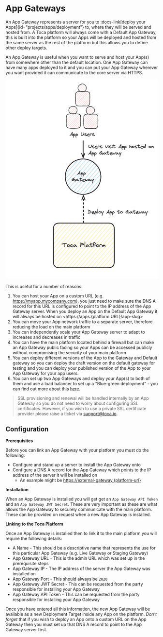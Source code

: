 # App Gateways

An App Gateway represents a server for you to :docs-link[deploy your Apps]{id="projects/apps/deployment"} to, where they will be served and hosted from. A Toca platform will always come with a Default App Gateway, this is built into the platform so your Apps will be deployed and hosted from the same server as the rest of the platform but this allows you to define other deploy targets.

An App Gateway is useful when you want to serve and host your App(s) from somewhere other than the default location. One App Gateway can have many apps deployed to it and you can put your App Gateway wherever you want provided it can communicate to the core server via HTTPS.

![App Gateway Diagram](/src/assets/app_gateway.png)

This is useful for a number of reasons:
1. You can host your App on a custom URL (e.g. <https://myapp.mycompany.com>), you just need to make sure the DNS A record for this URL is configured to point to the IP address of the App Gateway server. When you deploy an App on the Default App Gateway it will always be hosted on <https://apps.{platform URL}/app-slug>
2. You can move your App network traffic to a separate server, therefore reducing the load on the main platform
3. You can independently scale your App Gateway server to adapt to increases and decreases in traffic
4. You can have the main platform located behind a firewall but can make an App Gateway public facing so your Apps can be accessed publicly without compromising the security of your main platform
5. You can deploy different versions of the App to the Gateway and Default gateway so you can deploy the draft version on the default gateway for testing and you can deploy your published version of the App to your App Gateway for your app users.
6. You can set up two App Gateways and deploy your App(s) to both of them and use a load balancer to set up a "Blue-green deployment" - you can find out more about this [here](https://en.wikipedia.org/wiki/Blue%E2%80%93green_deployment).

> SSL provisioning and renewal will be handled internally by an App Gateway so you do not need to worry about configuring SSL certificates. However, if you wish to use a private SSL certificate provider please raise a ticket via <support@toca.io>.

## Configuration

**Prerequisites**

Before you can link an App Gateway with your platform you must do the following:
- Configure and stand up a server to install the App Gateway onto
- Configure a DNS A record for the App Gateway which points to the IP address of the server it will be installed on
    - An example might be <https://external-gateway.{platform-url}>

**Installation**

When an App Gateway is installed you will get get an `App Gateway API Token` and an `App Gateway JWT Secret`. These are very important as these are what allows the App Gateway to securely communicate with the main platform. These can be provided on request when a new App Gateway is installed.

**Linking to the Toca Platform**

Once an App Gateway is installed then to link it to the main platform you will require the following details:
- A Name - This should be a descriptive name that represents  the use for this particular App Gateway (e.g. Live Gateway or Staging Gateway)
- App Gateway URL - This is the admin URL which was set up in the prerequisite steps
- App Gateway IP - The IP address of the server the App Gateway was installed on
- App Gateway Port - This should always be `2020`
- App Gateway JWT Secret - This can be requested from the party responsible for installing your App Gateway
- App Gateway API Token - This can be requested from the party responsible for installing your App Gateway

Once you have entered all this information, the new App Gateway will be available as a new Deployment Target inside any App on the platform. _Don't forget_ that if you wish to deploy an App onto a custom URL on the App Gateway then you must set up that DNS A record to point to the App Gateway server first.
